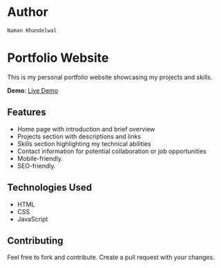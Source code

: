 # Author

`Naman Khandelwal`

# Portfolio Website

This is my personal portfolio website showcasing my projects and skills.

**Demo**: [Live Demo](https://portfolio-namank.vercel.app/)

## Features

- Home page with introduction and brief overview
- Projects section with descriptions and links
- Skills section highlighting my technical abilities
- Contact information for potential collaboration or job opportunities
- Mobile-friendly.
- SEO-friendly.

## Technologies Used

- HTML
- CSS
- JavaScript

## Contributing

Feel free to fork and contribute. Create a pull request with your changes.